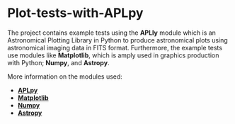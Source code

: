 # Plot-tests-with-APLpy
The project contains example tests using the __APLly__ module which is an Astronomical Plotting Library in Python to produce astronomical plots using astronomical imaging data in FITS format. Furthermore, the example tests use modules like __Matplotlib__, which is amply used in graphics production with Python; __Numpy__, and __Astropy__.

More information on the modules used:
+ [__APLpy__](https://aplpy.github.io/index.html)
+ [__Matplotlib__](https://matplotlib.org/)
+ [__Numpy__](https://numpy.org/)
+ [__Astropy__](https://www.astropy.org/)
